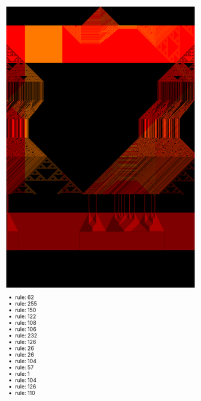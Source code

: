 ![photo](./output.png) 
 * rule: 62
* rule: 255
* rule: 150
* rule: 122
* rule: 108
* rule: 106
* rule: 232
* rule: 126
* rule: 26
* rule: 26
* rule: 104
* rule: 57
* rule: 1
* rule: 104
* rule: 126
* rule: 110
